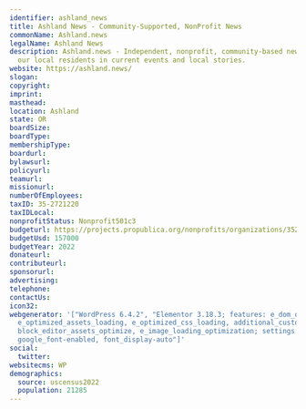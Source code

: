 ```yaml
---
identifier: ashland_news
title: Ashland News - Community-Supported, NonProfit News
commonName: Ashland.news
legalName: Ashland News
description: Ashland.news - Independent, nonprofit, community-based news informing
  our local residents in current events and local stories.
website: https://ashland.news/
slogan:
copyright:
imprint:
masthead:
location: Ashland
state: OR
boardSize:
boardType:
membershipType:
boardurl:
bylawsurl:
policyurl:
teamurl:
missionurl:
numberOfEmployees:
taxID: 35-2721220
taxIDLocal:
nonprofitStatus: Nonprofit501c3
budgeturl: https://projects.propublica.org/nonprofits/organizations/352721220
budgetUsd: 157000
budgetYear: 2022
donateurl:
contributeurl:
sponsorurl:
advertising:
telephone:
contactUs:
icon32:
webgenerator: '["WordPress 6.4.2", "Elementor 3.18.3; features: e_dom_optimization,
  e_optimized_assets_loading, e_optimized_css_loading, additional_custom_breakpoints,
  block_editor_assets_optimize, e_image_loading_optimization; settings: css_print_method-internal,
  google_font-enabled, font_display-auto"]'
social:
  twitter:
websitecms: WP
demographics:
  source: uscensus2022
  population: 21285
---
```

